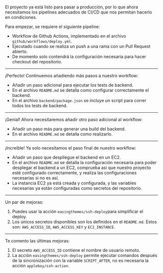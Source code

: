 El proyecto ya está listo para pasar a producción, por lo que ahora necesitamos los pipelines adecuados de CI/CD que nos permitan hacerlo en condiciones.

Para empezar, se requiere el siguiente pipeline:

- Workflow de Github Actions, implementado en el archivo `github/workflows/deploy.yml`.
- Ejecutado cuando se realiza un push a una rama con un Pull Request abierto.
- De momento solo contendrá la configuración necesaria para hacer checkout del repositorio.

---

¡Perfecto! Continuemos añadiendo más pasos a nuestro workflow:

- Añadir un paso adicional para ejecutar los tests de backend.
- En el archivo `README.md` se detalla como configurar correctamente el backend.
- En el archivo `backend/package.json` se incluye un script para correr todos los tests de backend.

---

¡Genial! Ahora necesitaremos añadir otro paso adicional al workflow:

- Añadir un paso más para generar una build del backend.
- En el archivo `README.md` se detalla como realizarlo.

---

¡Increíble! Ya solo necesitamos el paso final de nuestro workflow:

- Añadir un paso que despliegue el backend en un EC2.
- En el archivo `README.md` se detalla la configuración necesaria para poder desplegar el backend a un EC2, comprueba así que nuestro proyecto esté configurado correctamente, y realiza las configuraciones necesarias si no es así.
- La instancia EC2 ya está creada y configurada, y las variables necesarias ya están configuradas como secretos del repositorio.

---

Un par de mejoras:

1. Puedes usar la acción `easingthemes/ssh-deploy`para simplificar el deploy.
2. Los únicos secretos disponibles son los definidos en el `README.md`. Estos son: `AWS_ACCESS_ID`, `AWS_ACCESS_KEY` y `EC2_INSTANCE`.

---

Te comento las últimas mejoras:

1. El secreto `AWS_ACCESS_ID` contiene el nombre de usuario remoto.
2. La acción `easingthemes/ssh-deploy` permite ejecutar comandos después de la sincronización con la variable `SCRIPT_AFTER`, no es necesaria la acción `appleboy/ssh-action`.
